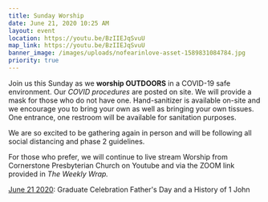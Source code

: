 ```yaml
---
title: Sunday Worship
date: June 21, 2020 10:25 AM
layout: event
location: https://youtu.be/BzIIEJqSvuU
map_link: https://youtu.be/BzIIEJqSvuU
banner_image: /images/uploads/nofearinlove-asset-1589831084784.jpg
priority: true
---
```

Join us this Sunday as we **worship OUTDOORS** in a COVID-19 safe environment. Our *COVID procedures* are posted on site. We will provide a mask for those who do not have one. Hand-sanitizer is available on-site and we encourage you to bring your own as well as bringing your own tissues. One entrance, one restroom will be available for sanitation purposes. 

We are so excited to be gathering again in person and will be following all social distancing and phase 2 guidelines.

For those who prefer, we will continue to live stream Worship from Cornerstone Presbyterian Church on Youtube and via the ZOOM link provided in *The Weekly Wrap.*

[June 21 2020](https://youtu.be/BzIIEJqSvuU): Graduate Celebration Father's Day and a History of 1 John